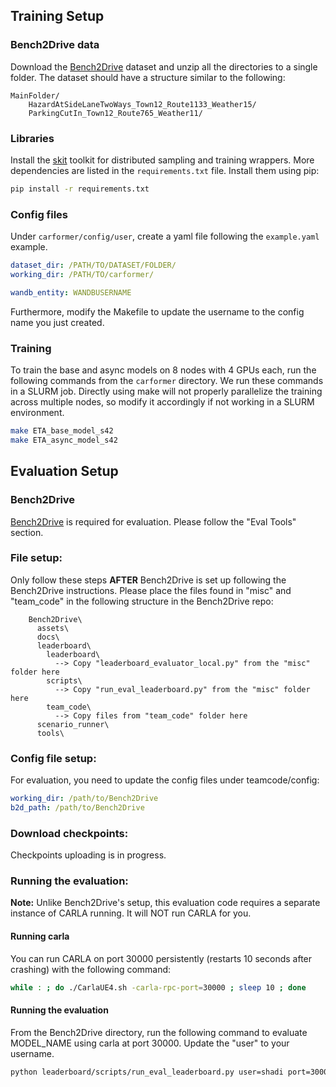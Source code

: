 ## Training Setup <a name="trainingsetup"></a>
### Bench2Drive data <a name="b2ddata"></a>
Download the [Bench2Drive](https://github.com/Thinklab-SJTU/Bench2Drive) dataset and unzip all the directories to a single folder. The dataset should have a structure similar to the following:

```
MainFolder/
    HazardAtSideLaneTwoWays_Town12_Route1133_Weather15/
    ParkingCutIn_Town12_Route765_Weather11/
```

### Libraries
Install the [skit](https://github.com/Shamdan17/skit) toolkit for distributed sampling and training wrappers. More dependencies are listed in the `requirements.txt` file. Install them using pip:

```bash
pip install -r requirements.txt
```

### Config files
Under `carformer/config/user`, create a yaml file following the `example.yaml` example. 

```yaml
dataset_dir: /PATH/TO/DATASET/FOLDER/
working_dir: /PATH/TO/carformer/

wandb_entity: WANDBUSERNAME
```

Furthermore, modify the Makefile to update the username to the config name you just created.

### Training <a name="training"></a>

To train the base and async models on 8 nodes with 4 GPUs each, run the following commands from the `carformer` directory. We run these commands in a SLURM job. Directly using make will not properly parallelize the training across multiple nodes, so modify it accordingly if not working in a SLURM environment.

```bash
make ETA_base_model_s42
make ETA_async_model_s42
```

## Evaluation Setup <a name="evalsetup"></a>

### Bench2Drive

[Bench2Drive](https://github.com/Thinklab-SJTU/Bench2Drive) is required for evaluation. Please follow the "Eval Tools" section.

### File setup: <a name="evalfilesetup"></a>

Only follow these steps **AFTER** Bench2Drive is set up following the Bench2Drive instructions. Please place the files found in "misc" and "team_code" in the following structure in the Bench2Drive repo:

```
    Bench2Drive\ 
      assets\
      docs\
      leaderboard\
        leaderboard\
          --> Copy "leaderboard_evaluator_local.py" from the "misc" folder here
        scripts\
          --> Copy "run_eval_leaderboard.py" from the "misc" folder here
        team_code\
          --> Copy files from "team_code" folder here
      scenario_runner\
      tools\
```

### Config file setup:

For evaluation, you need to update the config files under teamcode/config:

```yaml
working_dir: /path/to/Bench2Drive
b2d_path: /path/to/Bench2Drive
```

### Download checkpoints: <a name="evalcheckpoints"></a>

Checkpoints uploading is in progress.

### Running the evaluation: <a name="runeval"></a>

**Note:** Unlike Bench2Drive's setup, this evaluation code requires a separate instance of CARLA running. It will NOT run CARLA for you.

#### Running carla
You can run CARLA on port 30000 persistently (restarts 10 seconds after crashing) with the following command:

```bash
while : ; do ./CarlaUE4.sh -carla-rpc-port=30000 ; sleep 10 ; done
```

#### Running the evaluation
From the Bench2Drive directory, run the following command to evaluate MODEL_NAME using carla at port 30000. Update the "user" to your username.

```bash
python leaderboard/scripts/run_eval_leaderboard.py user=shadi port=30000 trafficManagerPort=20000 experiments=Ponderer viz=0 experiments.ponderer_model_name=MODEL_NAME checkpoint_file=results.json experiments.agent_root=/PATH/TO/CHECKPOINT/MODEL_NAME experiments.root_path=/PATH/TO/CHECKPOINT/MODEL_NAME/ experiments.runnickname=NICKNAMEHERE resume=0 experiments.epoch_num=37
```
